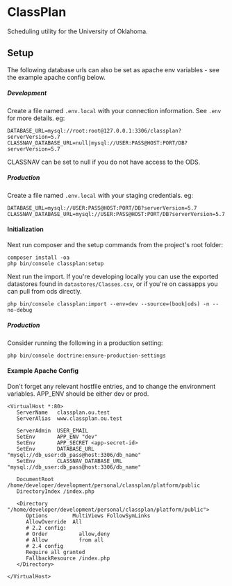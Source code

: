 # ClassPlan

Scheduling utility for the University of Oklahoma.

## Setup

The following database urls can also be set as apache env variables - see the example apache config below.

##### Development
Create a file named ```.env.local``` with your connection information. See ```.env``` for
more details. eg:

    DATABASE_URL=mysql://root:root@127.0.0.1:3306/classplan?serverVersion=5.7
    CLASSNAV_DATABASE_URL=null|mysql://USER:PASS@HOST:PORT/DB?serverVersion=5.7

CLASSNAV can be set to null if you do not have access to the ODS.

##### Production
Create a file named ```.env.local``` with your staging credentials. eg:

    DATABASE_URL=mysql://USER:PASS@HOST:PORT/DB?serverVersion=5.7
    CLASSNAV_DATABASE_URL=mysql://USER:PASS@HOST:PORT/DB?serverVersion=5.7

#### Initialization
Next run composer and the setup commands from the project's root folder:

    composer install -oa
    php bin/console classplan:setup

Next run the import. If you're developing locally you can use the exported datastores
found in ```datastores/Classes.csv```, or if you're on cassapps you can pull from ods directly.

    php bin/console classplan:import --env=dev --source=(book|ods) -n --no-debug

##### Production
Consider running the following in a production setting:

    php bin/console doctrine:ensure-production-settings

#### Example Apache Config
Don't forget any relevant hostfile entries, and to change the environment variables.
APP_ENV should be either dev or prod.

    <VirtualHost *:80>
       ServerName   classplan.ou.test
       ServerAlias  www.classplan.ou.test
    
       ServerAdmin  USER_EMAIL
       SetEnv       APP_ENV "dev"
       SetEnv       APP_SECRET <app-secret-id>
       SetEnv       DATABASE_URL "mysql://db_user:db_pass@host:3306/db_name"
       SetEnv       CLASSNAV_DATABASE_URL "mysql://db_user:db_pass@host:3306/db_name"
       
       DocumentRoot /home/developer/development/personal/classplan/platform/public
       DirectoryIndex /index.php
    
       <Directory "/home/developer/development/personal/classplan/platform/public">
          Options        MultiViews FollowSymLinks
          AllowOverride  All
          # 2.2 config:
          # Order          allow,deny
          # Allow          from all
          # 2.4 config
          Require all granted
          FallbackResource /index.php
       </Directory>
    
    </VirtualHost>
